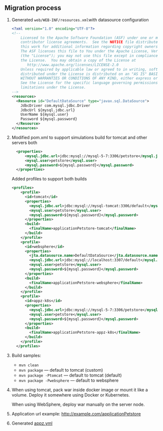
## Migration process

1. Generated ```web/WEB-INF/resources.xml```with datasource configuration
    ```xml
    <?xml version="1.0" encoding="UTF-8"?>
    <!--
        Licensed to the Apache Software Foundation (ASF) under one or more
        contributor license agreements.  See the NOTICE file distributed with
        this work for additional information regarding copyright ownership.
        The ASF licenses this file to You under the Apache License, Version 2.0
        (the "License"); you may not use this file except in compliance with
        the License.  You may obtain a copy of the License at
           http://www.apache.org/licenses/LICENSE-2.0
        Unless required by applicable law or agreed to in writing, software
        distributed under the License is distributed on an "AS IS" BASIS,
        WITHOUT WARRANTIES OR CONDITIONS OF ANY KIND, either express or implied.
        See the License for the specific language governing permissions and
        limitations under the License.
    -->
    <resources>
      <Resource id="DefaultDataSource" type="javax.sql.DataSource">
        JdbcDriver com.mysql.jdbc.Driver
        JdbcUrl ${mysql.jdbc.url}
        UserName ${mysql.user}
        Password ${mysql.password}
      </Resource>
    </resources>
    ``` 

2. Modified pom.xml to support simulations build for tomcat and other servers both
    ```xml
      <properties>
          <mysql.jdbc.url>jdbc:mysql://mysql-5-7:3306/petstore</mysql.jdbc.url>
          <mysql.user>petstore</mysql.user>
          <mysql.password>${mysql.password}</mysql.password>
      </properties>
    ```
    
    Added profiles to support both builds
    ```xml
    <profiles>
        <profile>
          <id>tomcat</id>
          <properties>
            <mysql.jdbc.url>jdbc:mysql://mysql-tomcat:3306/default</mysql.jdbc.url>
            <mysql.user>petstore</mysql.user>
            <mysql.password>${mysql.password}</mysql.password>
          </properties>
          <build>
            <finalName>applicationPetstore-tomcat</finalName>
          </build>
        </profile>
        <profile>
          <id>websphere</id>
          <properties>
            <jta.datasource.name>DefaultDataSource</jta.datasource.name>
            <mysql.jdbc.url>jdbc:mysql://localhost:3307/default</mysql.jdbc.url>
            <mysql.user>petstore</mysql.user>
            <mysql.password>${mysql.password}</mysql.password>
          </properties>
          <build>
            <finalName>applicationPetstore-websphere</finalName>
          </build>
        </profile>
        <profile>
          <id>appz-k8s</id>
          <properties>
            <mysql.jdbc.url>jdbc:mysql://mysql-5-7:3306/petstore</mysql.jdbc.url>
            <mysql.user>petstore</mysql.user>
            <mysql.password>${mysql.password}</mysql.password>
          </properties>
          <build>
            <finalName>applicationPetstore-appz-k8s</finalName>
          </build>
        </profile>
      </profiles>
    ```
5. Build samples:
    * ```mvn clean```
    * ```mvn package``` — default to tomcat (custom)
    * ```mvn package -Ptomcat``` — default to tomcat (default)
    * ```mvn package -Pwebsphere``` — default to websphere
6. When using tomcat, pack war inside docker image or mount it like a volume. 
   Deploy it somewhere using Docker or Kubernetes. 
   
   When using WebSphere, deploy war manually on the server node.

7. Application url example: http://example.com/applicationPetstore

8. Generated [appz.yml](appz.yml) 

